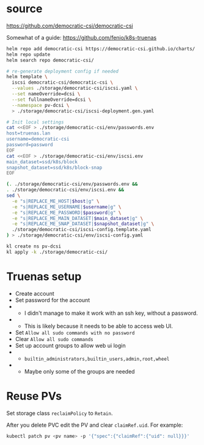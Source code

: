 
# source

https://github.com/democratic-csi/democratic-csi

Somewhat of a guide:
https://github.com/fenio/k8s-truenas

```bash
helm repo add democratic-csi https://democratic-csi.github.io/charts/
helm repo update
helm search repo democratic-csi/
```

```bash
# re-generate deployment config if needed
helm template \
  iscsi democratic-csi/democratic-csi \
  --values ./storage/democratic-csi/iscsi.yaml \
  --set nameOverride=dcsi \
  --set fullnameOverride=dcsi \
  --namespace pv-dcsi \
  > ./storage/democratic-csi/iscsi-deployment.gen.yaml

# Init local settings
cat <<EOF > ./storage/democratic-csi/env/passwords.env
host=truenas.lan
username=democratic-csi
password=password
EOF
cat <<EOF > ./storage/democratic-csi/env/iscsi.env
main_dataset=ssd/k8s/block
snapshot_dataset=ssd/k8s/block-snap
EOF

(. ./storage/democratic-csi/env/passwords.env &&
. ./storage/democratic-csi/env/iscsi.env &&
sed \
  -e "s|REPLACE_ME_HOST|$host|g" \
  -e "s|REPLACE_ME_USERNAME|$username|g" \
  -e "s|REPLACE_ME_PASSWORD|$password|g" \
  -e "s|REPLACE_ME_MAIN_DATASET|$main_dataset|g" \
  -e "s|REPLACE_ME_SNAP_DATASET|$snapshot_dataset|g" \
  ./storage/democratic-csi/iscsi-config.template.yaml
) > ./storage/democratic-csi/env/iscsi-config.yaml

kl create ns pv-dcsi
kl apply -k ./storage/democratic-csi/
```

# Truenas setup

- Create account
- Set password for the account
- - I didn't manage to make it work with an ssh key, without a password.
- - This is likely because it needs to be able to access web UI.
- Set `Allow all sudo commands with no password`
- Clear `Allow all sudo commands`
- Set up account groups to allow web ui login
- - `builtin_administrators,builtin_users,admin,root,wheel`
- - Maybe only some of the groups are needed

# Reuse PVs

Set storage class `reclaimPolicy` to `Retain`.

After you delete PVC edit the PV and clear `claimRef.uid`.
For example:
```bash
kubectl patch pv <pv name> -p '{"spec":{"claimRef":{"uid": null}}}'
```
